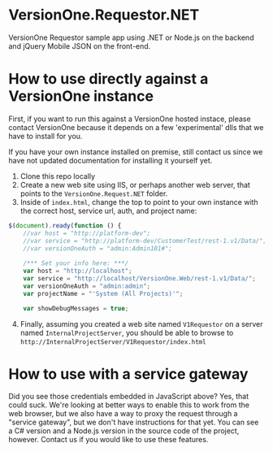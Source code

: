 VersionOne.Requestor.NET
========================

VersionOne Requestor sample app using .NET or Node.js on the backend and jQuery Mobile JSON on the front-end.

# How to use directly against a VersionOne instance

First, if you want to run this against a VersionOne hosted instace, please contact VersionOne because it depends on a few 'experimental' dlls that we have to install for you.

If you have your own instance installed on premise, still contact us since we have not updated documentation for installing it yourself yet.

1. Clone this repo locally
2. Create a new web site using IIS, or perhaps another web server, that points to the `VersionOne.Request.NET` folder.
3. Inside of `index.html`, change the top to point to your own instance with the correct host, service url, auth, and project name:

```javascript
$(document).ready(function () {
    //var host = "http://platform-dev";
    //var service = "http://platform-dev/CustomerTest/rest-1.v1/Data/";
    //var versionOneAuth = "admin:Admin101#";
    
    /*** Set your info here: ***/
    var host = "http://localhost";
    var service = "http://localhost/VersionOne.Web/rest-1.v1/Data/";
    var versionOneAuth = "admin:admin";
    var projectName = "'System (All Projects)'";

    var showDebugMessages = true;
```

4. Finally, assuming you created a web site named `V1Requestor` on a server named `InternalProjectServer`, you should be able to browse to `http://InternalProjectServer/V1Requestor/index.html`

# How to use with a service gateway

Did you see those credentials embedded in JavaScript above? Yes, that could suck. We're looking at better ways to enable this to work from the web browser, but we also have a way to proxy the request through a "service gateway", but we don't have instructions for that yet. You can see a C# version and a Node.js version in the source code of the project, however. Contact us if you would like to use these features.

